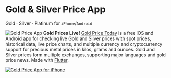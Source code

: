 # Gold & Silver Price App
Gold · Silver · Platinum for `iPhone`/`Android`

![Gold Price App](https://goldprice.pro/app/images/gold-price-app_iPhone.png)
**Gold Prices Live!** [Gold Price Today](https://apps.apple.com/us/app/gold-price-app/id1477710328) is a free iOS and Android app for checking live Gold and Silver prices with spot prices, historical data, live price charts, and multiple currency and cryptocurrency support for precious metal prices in kilos, grams and ounces. Gold and Silver prices form multiple exchanges, supporting major languages and gold price news. Made with [Flutter](https://flutter.dev).

[![Gold Price App for iPhone](https://goldprice.pro/app/images/Download_on_the_App_Store_Badge.svg)](https://apps.apple.com/us/app/gold-price/id1477710328)
